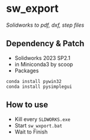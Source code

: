 # sw_export

_Solidworks to pdf, dxf, step files_

## Dependency & Patch
* Solidworks 2023 SP2.1
* in Miniconda3 by scoop
* Packages
```
conda install pywin32
conda install pysimplegui
```

## How to use
* Kill every `SLDWORKS.exe`
* Start `sw_wxport.bat`
* Wait to Finish
